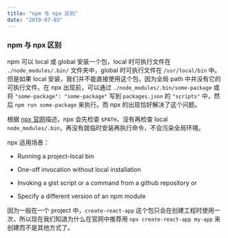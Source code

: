 ```yaml
---
title: "npm 与 npx 区别"
date: "2019-07-03"
---
```


### npm 与 npx 区别

npm 可以 local 或 global 安装一个包，local 时可执行文件在 `./node_modules/.bin/` 文件夹中，global 时可执行文件在 `/usr/local/bin` 中。但是如果 local 安装，我们并不能直接使用这个包，因为全局 path 中并没有它的可执行文件。在 npx 出现前，可以通过 `./node_modules/.bin/some-package` 或将 `"some-package": "some-package"` 写到 `packages.json` 的 `"scripts"` 中，然后 `npm run some-package` 来执行。而 npx 的出现恰好解决了这个问题。

根据 [npx 官网](https://www.npmjs.com/package/npx)描述，npx 会先检查 `$PATH`，没有再检查 local `node_modules/.bin`，再没有就临时安装再执行命令，不会污染全局环境。

npx 适用场景：

- Running a project-local bin

- One-off invocation without local installation

- Invoking a gist script or a command from a github repository or

- Specify a different version of an npm module

因为一般在一个 project 中，`create-react-app` 这个包只会在创建工程时使用一次，所以现在我们知道为什么在官网中推荐用 `npx create-react-app my-app` 来创建而不是其他方式了。
